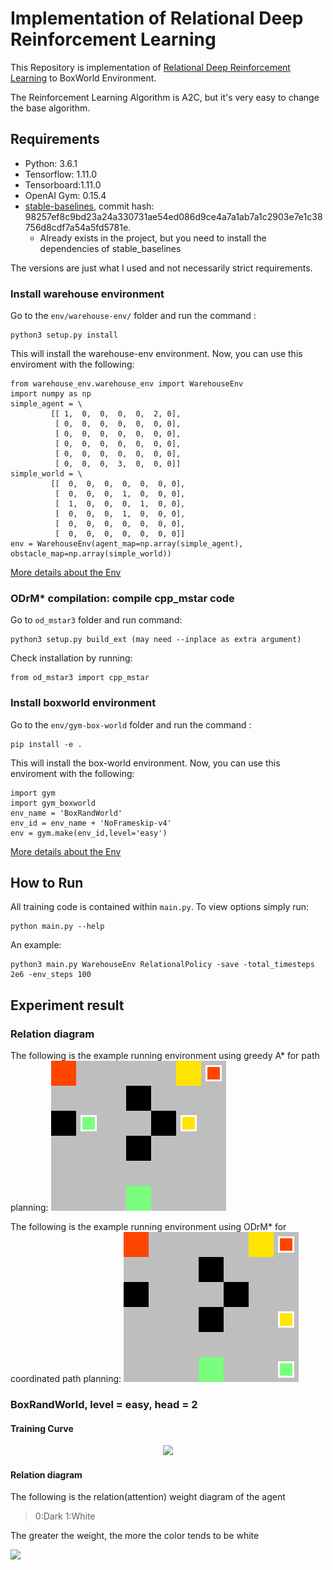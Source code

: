 # Implementation of Relational Deep Reinforcement Learning
This Repository is implementation of [Relational Deep Reinforcement Learning](https://arxiv.org/abs/1806.01830) to BoxWorld Environment.

The Reinforcement Learning Algorithm is A2C, but it's very easy to change the base algorithm.
## Requirements
- Python: 3.6.1
- Tensorflow: 1.11.0
- Tensorboard:1.11.0
- OpenAI Gym: 0.15.4
- [stable-baselines](https://github.com/hill-a/stable-baselines), commit hash: 98257ef8c9bd23a24a330731ae54ed086d9ce4a7a1ab7a1c2903e7e1c38756d8cdf7a54a5fd5781e.
    - Already exists in the project, but you need to install the dependencies of stable_baselines


The versions are just what I used and not necessarily strict requirements.

### Install warehouse environment
Go to the `env/warehouse-env/` folder and run the command :
```
python3 setup.py install
```

This will install the warehouse-env environment. Now, you can use this enviroment with the following:
```
from warehouse_env.warehouse_env import WarehouseEnv
import numpy as np
simple_agent = \
         [[ 1,  0,  0,  0,  0,  2, 0],
          [ 0,  0,  0,  0,  0,  0, 0],
          [ 0,  0,  0,  0,  0,  0, 0],
          [ 0,  0,  0,  0,  0,  0, 0],
          [ 0,  0,  0,  0,  0,  0, 0],
          [ 0,  0,  0,  3,  0,  0, 0]]
simple_world = \
         [[  0,  0,  0,  0,  0,  0, 0],
          [  0,  0,  0,  1,  0,  0, 0],
          [  1,  0,  0,  0,  1,  0, 0],
          [  0,  0,  0,  1,  0,  0, 0],
          [  0,  0,  0,  0,  0,  0, 0],
          [  0,  0,  0,  0,  0,  0, 0]]
env = WarehouseEnv(agent_map=np.array(simple_agent), obstacle_map=np.array(simple_world))
```
[More details about the Env](https://github.com/eczy/warehouse-env/blob/pehuen-dev/README.md)

### ODrM* compilation: compile cpp_mstar code
Go to `od_mstar3` folder and run command:
```
python3 setup.py build_ext (may need --inplace as extra argument)
```

Check installation by running:
```
from od_mstar3 import cpp_mstar
```

### Install boxworld environment
Go to the `env/gym-box-world` folder and run the command :
```
pip install -e .
```

This will install the box-world environment. Now, you can use this enviroment with the following:
```
import gym
import gym_boxworld
env_name = 'BoxRandWorld'
env_id = env_name + 'NoFrameskip-v4'
env = gym.make(env_id,level='easy')
```
[More details about the Env](https://github.com/gyh75520/Relational_DRL/blob/master/env/gym-box-world/README.md)

## How to Run
All training code is contained within ```main.py```. To view options simply run:
```
python main.py --help
```
An example:
```
python3 main.py WarehouseEnv RelationalPolicy -save -total_timesteps 2e6 -env_steps 100
```
## Experiment result

### Relation diagram
The following is the example running environment using greedy A* for path planning:
![](gym_animation_astar.gif)

The following is the example running environment using ODrM* for coordinated path planning:
![](gym_animation_mstar.gif)

### BoxRandWorld, level = easy, head = 2
#### Training Curve

<!-- <div align="center">
<img src="http://ww1.sinaimg.cn/large/74c11ddely1g94sxzhiu2j218g0ukwhe.jpg" width=600 />
</div> -->

<div align="center">
<img src="http://ww1.sinaimg.cn/large/74c11ddely1g9rm3th3b5j20av07n0t0.jpg" width=400 />
</div>


#### Relation diagram
The following is the relation(attention) weight diagram of the agent
> 0:Dark
> 1:White

The greater the weight, the more the color tends to be white
<!-- ![](gif/BoxRandWorldEasy2.gif)
![](gif/BoxRandWorldEasy3.gif) -->

![](gif/concise_cnn_not_reduceObs.gif)
